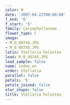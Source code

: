 ```yaml
---
color: W
date: '2007-04-22T00:00:00'
f_end: '6'
f_start: '5'
family: Caryophyllaceae
flower_type: C
image:
- M_0_00744.JPG
- M_0_00745.JPG
latin: Stellaria holostea
lead: M_0_00745.JPG
lead_sample: false
name: index.en
order: Stellaria
parallel: false
petals: '5'
petals_joined: false
star_shape: false
title: Stellaria holostea
---
```

